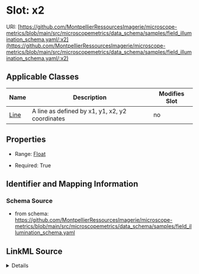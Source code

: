 # Slot: x2

URI: [https://github.com/MontpellierRessourcesImagerie/microscope-metrics/blob/main/src/microscopemetrics/data_schema/samples/field_illumination_schema.yaml/:x2](https://github.com/MontpellierRessourcesImagerie/microscope-metrics/blob/main/src/microscopemetrics/data_schema/samples/field_illumination_schema.yaml/:x2)



<!-- no inheritance hierarchy -->




## Applicable Classes

| Name | Description | Modifies Slot |
| --- | --- | --- |
[Line](Line.md) | A line as defined by x1, y1, x2, y2 coordinates |  no  |







## Properties

* Range: [Float](Float.md)

* Required: True





## Identifier and Mapping Information







### Schema Source


* from schema: https://github.com/MontpellierRessourcesImagerie/microscope-metrics/blob/main/src/microscopemetrics/data_schema/samples/field_illumination_schema.yaml




## LinkML Source

<details>
```yaml
name: x2
from_schema: https://github.com/MontpellierRessourcesImagerie/microscope-metrics/blob/main/src/microscopemetrics/data_schema/samples/field_illumination_schema.yaml
rank: 1000
multivalued: false
alias: x2
owner: Line
domain_of:
- Line
range: float
required: true

```
</details>